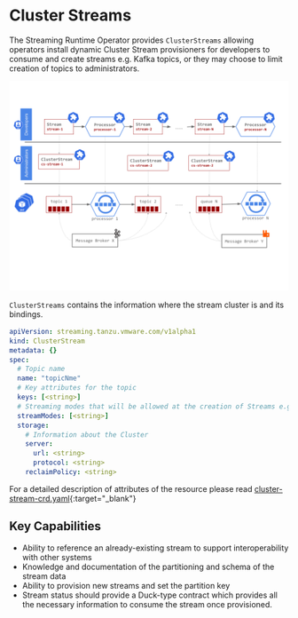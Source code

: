 # Cluster Streams

The Streaming Runtime Operator provides `ClusterStreams` allowing operators install dynamic Cluster Stream provisioners for developers to consume and create streams e.g. Kafka topics, or they may choose to limit creation of topics to administrators.

![Cluster Streams](./clusterstream-stream-relationship.png)

`ClusterStreams` contains the information where the stream cluster is and its bindings.

```yaml
apiVersion: streaming.tanzu.vmware.com/v1alpha1
kind: ClusterStream
metadata: {}
spec:
  # Topic name
  name: "topicNme"
  # Key attributes for the topic
  keys: [<string>]
  # Streaming modes that will be allowed at the creation of Streams e.g. read, write
  streamModes: [<string>]
  storage:
    # Information about the Cluster
    server:
      url: <string>
      protocol: <string>
    reclaimPolicy: <string>
```

For a detailed description of attributes of the resource please read [cluster-stream-crd.yaml](https://github.com/vmware-tanzu/streaming-runtimes/blob/main/streaming-runtime-operator/crds/cluster-stream-crd.yaml){:target="_blank"}

## Key Capabilities

- Ability to reference an already-existing stream to support interoperability with other systems
- Knowledge and documentation of the partitioning and schema of the stream data
- Ability to provision new streams and set the partition key
- Stream status should provide a Duck-type contract which provides all the necessary information to consume the stream once provisioned.
